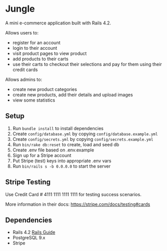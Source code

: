 # Jungle

A mini e-commerce application built with Rails 4.2.

Allows users to:
  - register for an account
  - login to their account
  - visit product pages to view product
  - add products to their carts
  - use their carts to checkout their selections and pay for them using their credit cards

Allows admins to:
  - create new product categories
  - create new products, add their details and upload images
  - view some statistics

## Setup

1. Run `bundle install` to install dependencies
2. Create `config/database.yml` by copying `config/database.example.yml`
3. Create `config/secrets.yml` by copying `config/secrets.example.yml`
4. Run `bin/rake db:reset` to create, load and seed db
5. Create .env file based on .env.example
6. Sign up for a Stripe account
7. Put Stripe (test) keys into appropriate .env vars
8. Run `bin/rails s -b 0.0.0.0` to start the server

## Stripe Testing

Use Credit Card # 4111 1111 1111 1111 for testing success scenarios.

More information in their docs: <https://stripe.com/docs/testing#cards>

## Dependencies

* Rails 4.2 [Rails Guide](http://guides.rubyonrails.org/v4.2/)
* PostgreSQL 9.x
* Stripe
